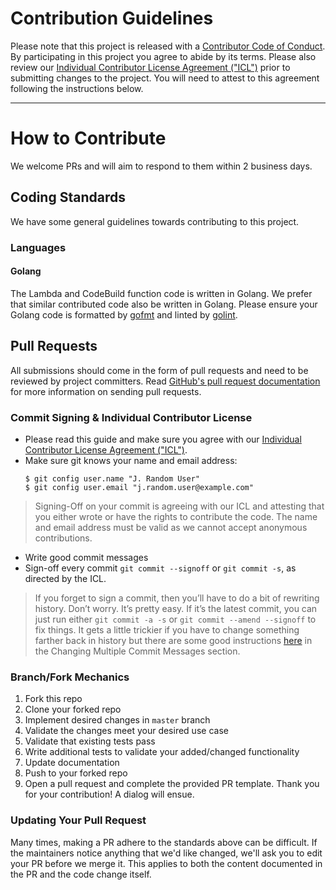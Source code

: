# Contribution Guidelines

Please note that this project is released with a [Contributor Code of Conduct](CODE_OF_CONDUCT.md). By participating in this project you agree to abide by its terms. Please also review our [Individual Contributor License Agreement ("ICL")](INDIVIDUAL_CONTRIBUTOR_LICENSE.md) prior to submitting changes to the project.  You will need to attest to this agreement following the instructions below.

---

# How to Contribute

We welcome PRs and will aim to respond to them within 2 business days.

## Coding Standards

We have some general guidelines towards contributing to this project.

### Languages

#### Golang

The Lambda and CodeBuild function code is written in Golang.  We prefer that similar contributed code also be written in Golang.  Please ensure your Golang code is formatted by [gofmt](https://golang.org/cmd/gofmt/) and linted by [golint](https://godoc.org/golang.org/x/lint).

## Pull Requests

All submissions should come in the form of pull requests and need to be reviewed by project committers. Read [GitHub's pull request documentation](https://help.github.com/en/articles/about-pull-requests) for more information on sending pull requests.

### Commit Signing & Individual Contributor License

* Please read this guide and make sure you agree with our [Individual Contributor License Agreement ("ICL")](INDIVIDUAL_CONTRIBUTOR_LICENSE.md).
* Make sure git knows your name and email address:
   ```
   $ git config user.name "J. Random User"
   $ git config user.email "j.random.user@example.com"
   ```
> Signing-Off on your commit is agreeing with our ICL and attesting that you either wrote or have the rights to contribute the code. The name and email address must be valid as we cannot accept anonymous contributions.
* Write good commit messages
* Sign-off every commit `git commit --signoff` or `git commit -s`, as directed by the ICL.

> If you forget to sign a commit, then you’ll have to do a bit of rewriting history. Don’t worry. It’s pretty easy. If it’s the latest commit, you can just run either `git commit -a -s` or `git commit --amend --signoff` to fix things. It gets a little trickier if you have to change something farther back in history but there are some good instructions [here](https://git-scm.com/book/en/v2/Git-Tools-Rewriting-History) in the Changing Multiple Commit Messages section.

### Branch/Fork Mechanics

1. Fork this repo
1. Clone your forked repo
1. Implement desired changes in `master` branch
1. Validate the changes meet your desired use case
1. Validate that existing tests pass
1. Write additional tests to validate your added/changed functionality
1. Update documentation
1. Push to your forked repo
1. Open a pull request and complete the provided PR template. Thank you for your contribution! A dialog will ensue.

### Updating Your Pull Request

Many times, making a PR adhere to the standards above can be difficult. If the maintainers notice anything that we'd like changed, we'll ask you to edit your PR before we merge it. This applies to both the content documented in the PR and the code change itself.

[email]: mailto:opensource@optum.com
